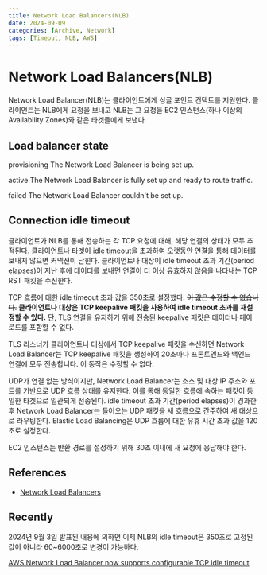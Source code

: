 ```yaml
---
title: Network Load Balancers(NLB)
date: 2024-09-09
categories: [Archive, Network]
tags: [Timeout, NLB, AWS]
---
```


# Network Load Balancers(NLB)

Network Load Balancer(NLB)는 클라이언트에게 싱글 포인트 컨택트를 지원한다. 클라이언트는 NLB에게 요청을 보내고 NLB는 그 요청을 EC2 인스턴스(하나 이상의 Availability Zones)와 같은 타겟들에게 보낸다.

## Load balancer state

provisioning
The Network Load Balancer is being set up.

active
The Network Load Balancer is fully set up and ready to route traffic.

failed
The Network Load Balancer couldn't be set up.

## Connection idle timeout

클라이언트가 NLB를 통해 전송하는 각 TCP 요청에 대해, 해당 연결의 상태가 모두 추적된다. 클라이언트나 타겟이 idle timeout을 초과하여 오랫동안 연결을 통해 데이터를 보내지 않으면 커넥션이 닫힌다. 클라이언트나 대상이 idle timeout 초과 기간(period elapses)이 지난 후에 데이터를 보내면 연결이 더 이상 유효하지 않음을 나타내는 TCP RST 패킷을 수신한다.

TCP 흐름에 대한 idle timeout 초과 값을 350초로 설정했다. ~~이 값은 수정할 수 없습니다.~~ **클라이언트나 대상은 TCP keepalive 패킷을 사용하여 idle timeout 초과를 재설정할 수 있다.** 단, TLS 연결을 유지하기 위해 전송된 keepalive 패킷은 데이터나 페이로드를 포함할 수 없다.

TLS 리스너가 클라이언트나 대상에서 TCP keepalive 패킷을 수신하면 Network Load Balancer는 TCP keepalive 패킷을 생성하여 20초마다 프론트엔드와 백엔드 연결에 모두 전송합니다. 이 동작은 수정할 수 없다.

UDP가 연결 없는 방식이지만, Network Load Balancer는 소스 및 대상 IP 주소와 포트를 기반으로 UDP 흐름 상태를 유지한다. 이를 통해 동일한 흐름에 속하는 패킷이 동일한 타겟으로 일관되게 전송된다. idle timeout 초과 기간(period elapses)이 경과한 후 Network Load Balancer는 들어오는 UDP 패킷을 새 흐름으로 간주하여 새 대상으로 라우팅한다. Elastic Load Balancing은 UDP 흐름에 대한 유휴 시간 초과 값을 120초로 설정한다.

EC2 인스턴스는 반환 경로를 설정하기 위해 30초 이내에 새 요청에 응답해야 한다.

## References

- [Network Load Balancers](https://docs.aws.amazon.com/elasticloadbalancing/latest/network/network-load-balancers.html)

## Recently

2024년 9월 3일 발표된 내용에 의하면 이제 NLB의 idle timeout은 350초로 고정된 값이 아니라 60~6000초로 변경이 가능하다.

[AWS Network Load Balancer now supports configurable TCP idle timeout](https://aws.amazon.com/about-aws/whats-new/2024/09/aws-network-load-balancer-tcp-idle-timeout/)
